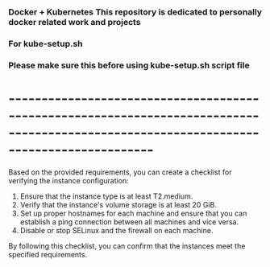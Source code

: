 ### Docker  + Kubernetes This repository is dedicated to personally docker related work and projects
### For kube-setup.sh
### Please make sure this before using kube-setup.sh script file
# ----------------------------------------------------------------------------------------------------------------------------------------
Based on the provided requirements, you can create a checklist for verifying the instance configuration:

1. Ensure that the instance type is at least T2.medium.
2. Verify that the instance's volume storage is at least 20 GiB.
3. Set up proper hostnames for each machine and ensure that you can establish a ping connection between all machines and vice versa.
4. Disable or stop SELinux and the firewall on each machine.

By following this checklist, you can confirm that the instances meet the specified requirements.
